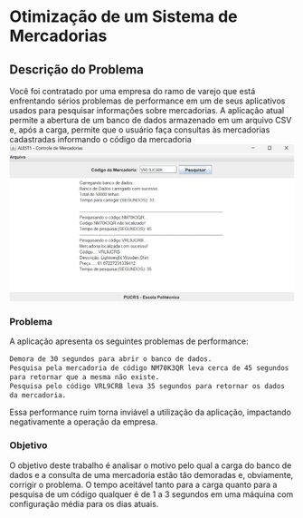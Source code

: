 # Otimização de um Sistema de Mercadorias

## Descrição do Problema 
Você foi contratado por uma empresa do ramo de varejo que está enfrentando sérios problemas de performance em um de seus aplicativos usados para pesquisar informações sobre mercadorias. A aplicação atual permite a abertura de um banco de dados armazenado em um arquivo CSV e, após a carga, permite que o usuário faça consultas às mercadorias cadastradas informando o código da mercadoria
![Texto Alternativo](https://github.com/AntonioO00/T2-ALEST/blob/developement/Imagens/Aplica%C3%A7%C3%A3o.jpg)

### Problema

A aplicação apresenta os seguintes problemas de performance:

    Demora de 30 segundos para abrir o banco de dados.
    Pesquisa pela mercadoria de código NM70K3QR leva cerca de 45 segundos para retornar que a mesma não existe.
    Pesquisa pelo código VRL9CRB leva 35 segundos para retornar os dados da mercadoria.

Essa performance ruim torna inviável a utilização da aplicação, impactando negativamente a operação da empresa.

### Objetivo 
O objetivo deste trabalho é analisar o motivo pelo qual a carga do banco de dados e a consulta de uma mercadoria estão tão demoradas e, obviamente, corrigir o problema. O tempo aceitável tanto para a carga quanto para a pesquisa de um código qualquer é de 1 a 3 segundos em uma máquina com configuração média para os dias atuais.
